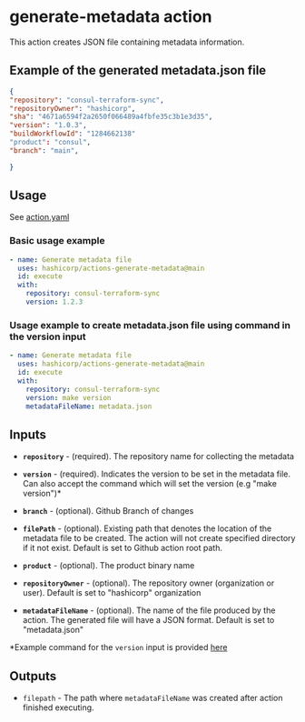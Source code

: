# generate-metadata action

This action creates JSON file containing metadata information.

## Example of the generated metadata.json file
```json
{
"repository": "consul-terraform-sync",
"repositoryOwner": "hashicorp",
"sha": "4671a6594f2a2650f066489a4fbfe35c3b1e3d35",
"version": "1.0.3",
"buildWorkflowId": "1284662138"
"product": "consul",
"branch": "main",

}
```

## Usage

See [action.yaml](https://github.com/hashicorp/actions-generate-metadata/blob/main/action.yml)

### Basic usage example

```yaml
- name: Generate metadata file
  uses: hashicorp/actions-generate-metadata@main
  id: execute
  with:
    repository: consul-terraform-sync
    version: 1.2.3
```

### Usage example to create metadata.json file using command in the version input
```yaml
- name: Generate metadata file
  uses: hashicorp/actions-generate-metadata@main
  id: execute
  with:
    repository: consul-terraform-sync
    version: make version
    metadataFileName: metadata.json
```

## Inputs

* **`repository`** - (required). The repository name for collecting the metadata
* **`version`** - (required). Indicates the version to be set in the metadata file. Can also accept the command which will set the version (e.g "make version")*

* **`branch`** - (optional). Github Branch of changes
* **`filePath`** - (optional). Existing path that denotes the location of the metadata file to be created. The action will not create specified directory if it not exist. Default is set to Github action root path.
* **`product`** - (optional). The product binary name
* **`repositoryOwner`** - (optional). The repository owner (organization or user). Default is set to "hashicorp" organization
* **`metadataFileName`** - (optional). The name of the file produced by the action. The generated file will have a JSON format. Default is set to "metadata.json"

*Example command for the `version` input is provided [here](https://github.com/hashicorp/actions-generate-metadata#create-metadatajson-file-using-command-in-the-version-input)


## Outputs
* `filepath` - The path where `metadataFileName` was created after action finished executing.
